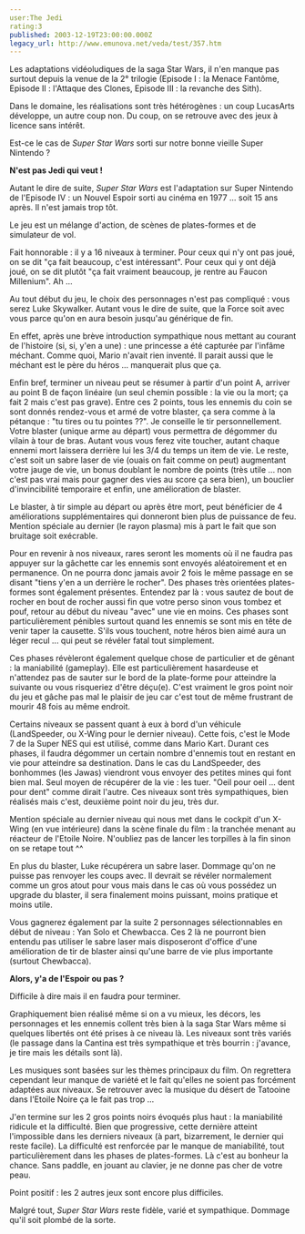 ```yaml
---
user:The Jedi
rating:3
published: 2003-12-19T23:00:00.000Z
legacy_url: http://www.emunova.net/veda/test/357.htm
---
```

Les adaptations vidéoludiques de la saga Star Wars, il n'en manque pas surtout depuis la venue de la 2° trilogie (Episode I : la Menace Fantôme, Episode II : l'Attaque des Clones, Episode III : la revanche des Sith).  

Dans le domaine, les réalisations sont très hétérogènes : un coup LucasArts développe, un autre coup non. Du coup, on se retrouve avec des jeux à licence sans intérêt.  

Est-ce le cas de _Super Star Wars_ sorti sur notre bonne vieille Super Nintendo ?  

  

  

**N'est pas Jedi qui veut !**  

Autant le dire de suite, _Super Star Wars_ est l'adaptation sur Super Nintendo de l'Episode IV : un Nouvel Espoir sorti au cinéma en 1977 ... soit 15 ans après. Il n'est jamais trop tôt.  

Le jeu est un mélange d'action, de scènes de plates-formes et de simulateur de vol.  

Fait honnorable : il y a 16 niveaux à terminer. Pour ceux qui n'y ont pas joué, on se dit "ça fait beaucoup, c'est intéressant". Pour ceux qui y ont déjà joué, on se dit plutôt "ça fait vraiment beaucoup, je rentre au Faucon Millenium". Ah ...  

  

Au tout début du jeu, le choix des personnages n'est pas compliqué : vous serez Luke Skywalker. Autant vous le dire de suite, que la Force soit avec vous parce qu'on en aura besoin jusqu'au générique de fin.  

En effet, après une brève introduction sympathique nous mettant au courant de l'histoire (si, si, y'en a une) : une princesse a été capturée par l'infâme méchant. Comme quoi, Mario n'avait rien inventé. Il parait aussi que le méchant est le père du héros ... manquerait plus que ça.  

Enfin bref, terminer un niveau peut se résumer à partir d'un point A, arriver au point B de façon linéaire (un seul chemin possible : la vie ou la mort; ça fait 2 mais c'est pas grave). Entre ces 2 points, tous les ennemis du coin se sont donnés rendez-vous et armé de votre blaster, ça sera comme à la pétanque : "tu tires ou tu pointes ??". Je conseille le tir personnellement. Votre blaster (unique arme au départ) vous permettra de dégommer du vilain à tour de bras. Autant vous vous ferez vite toucher, autant chaque ennemi mort laissera derrière lui les 3/4 du temps un item de vie. Le reste, c'est soit un sabre laser de vie (ouais on fait comme on peut) augmentant votre jauge de vie, un bonus doublant le nombre de points (très utile ... non c'est pas vrai mais pour gagner des vies au score ça sera bien), un bouclier d'invincibilité temporaire et enfin, une amélioration de blaster.  

Le blaster, à tir simple au départ ou après être mort, peut bénéficier de 4 améliorations supplémentaires qui donneront bien plus de puissance de feu. Mention spéciale au dernier (le rayon plasma) mis à part le fait que son bruitage soit exécrable.  

  

Pour en revenir à nos niveaux, rares seront les moments où il ne faudra pas appuyer sur la gâchette car les ennemis sont envoyés aléatoirement et en permanence. On ne pourra donc jamais avoir 2 fois le même passage en se disant "tiens y'en a un derrière le rocher". Des phases très orientées plates-formes sont également présentes. Entendez par là : vous sautez de bout de rocher en bout de rocher aussi fin que votre perso sinon vous tombez et pouf, retour au début du niveau "avec" une vie en moins. Ces phases sont particulièrement pénibles surtout quand les ennemis se sont mis en tête de venir taper la causette. S'ils vous touchent, notre héros bien aimé aura un léger recul ... qui peut se révéler fatal tout simplement.  

Ces phases révèleront également quelque chose de particulier et de gênant : la maniabilité (gameplay). Elle est particulièrement hasardeuse et n'attendez pas de sauter sur le bord de la plate-forme pour atteindre la suivante ou vous risqueriez d'être déçu(e). C'est vraiment le gros point noir du jeu et gâche pas mal le plaisir de jeu car c'est tout de même frustrant de mourir 48 fois au même endroit.  

  

Certains niveaux se passent quant à eux à bord d'un véhicule (LandSpeeder, ou X-Wing pour le dernier niveau). Cette fois, c'est le Mode 7 de la Super NES qui est utilisé, comme dans Mario Kart. Durant ces phases, il faudra dégommer un certain nombre d'ennemis tout en restant en vie pour atteindre sa destination. Dans le cas du LandSpeeder, des bonhommes (les Jawas) viendront vous envoyer des petites mines qui font bien mal. Seul moyen de récupérer de la vie : les tuer. "Oeil pour oeil ... dent pour dent" comme dirait l'autre. Ces niveaux sont très sympathiques, bien réalisés mais c'est, deuxième point noir du jeu, très dur.  

  

Mention spéciale au dernier niveau qui nous met dans le cockpit d'un X-Wing (en vue intérieure) dans la scène finale du film : la tranchée menant au réacteur de l'Etoile Noire. N'oubliez pas de lancer les torpilles à la fin sinon on se retape tout ^^  

  

En plus du blaster, Luke récupérera un sabre laser. Dommage qu'on ne puisse pas renvoyer les coups avec. Il devrait se révéler normalement comme un gros atout pour vous mais dans le cas où vous possédez un upgrade du blaster, il sera finalement moins puissant, moins pratique et moins utile.  

Vous gagnerez également par la suite 2 personnages sélectionnables en début de niveau : Yan Solo et Chewbacca. Ces 2 là ne pourront bien entendu pas utiliser le sabre laser mais disposeront d'office d'une amélioration de tir de blaster ainsi qu'une barre de vie plus importante (surtout Chewbacca).  

  

  

**Alors, y'a de l'Espoir ou pas ?**  

Difficile à dire mais il en faudra pour terminer.  

Graphiquement bien réalisé même si on a vu mieux, les décors, les personnages et les ennemis collent très bien à la saga Star Wars même si quelques libertés ont été prises à ce niveau là. Les niveaux sont très variés (le passage dans la Cantina est très sympathique et très bourrin : j'avance, je tire mais les détails sont là).  

Les musiques sont basées sur les thèmes principaux du film. On regrettera cependant leur manque de variété et le fait qu'elles ne soient pas forcément adaptées aux niveaux. Se retrouver avec la musique du désert de Tatooine dans l'Etoile Noire ça le fait pas trop ...  

J'en termine sur les 2 gros points noirs évoqués plus haut : la maniabilité ridicule et la difficulté. Bien que progressive, cette dernière atteint l'impossible dans les derniers niveaux (à part, bizarrement, le dernier qui reste facile). La difficulté est renforcée par le manque de maniabilité, tout particulièrement dans les phases de plates-formes. Là c'est au bonheur la chance. Sans paddle, en jouant au clavier, je ne donne pas cher de votre peau.  

Point positif : les 2 autres jeux sont encore plus difficiles.  

  

Malgré tout, _Super Star Wars_ reste fidèle, varié et sympathique. Dommage qu'il soit plombé de la sorte.